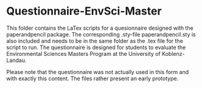 # Questionnaire-EnvSci-Master

This folder contains the LaTex scripts for a quesionnaire designed with the paperandpencil package. The corresponding .sty-file paperandpencil.sty is also included and needs to be in the same folder as the .tex file for the script to run. The questionnaire is designed for students to evaluate the Environmental Sciences Masters Program at the University of Koblenz-Landau. 

Please note that the questionnaire was not actually used in this form and with exactly this content. The files rather present an early prototype. 

